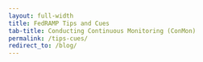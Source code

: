 ```yaml
---
layout: full-width
title: FedRAMP Tips and Cues
tab-title: Conducting Continuous Monitoring (ConMon)
permalink: /tips-cues/
redirect_to: /blog/
---
```

